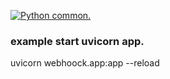 [![Python common.](https://github.com/kosmonavtus/clitm/actions/workflows/main.yml/badge.svg)](https://github.com/kosmonavtus/clitm/actions/workflows/main.yml) 


### example start uvicorn app.
uvicorn webhoock.app:app --reload